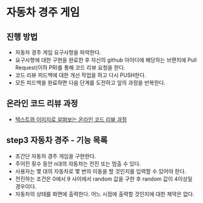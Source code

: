# 자동차 경주 게임
## 진행 방법
* 자동차 경주 게임 요구사항을 파악한다.
* 요구사항에 대한 구현을 완료한 후 자신의 github 아이디에 해당하는 브랜치에 Pull Request(이하 PR)를 통해 코드 리뷰 요청을 한다.
* 코드 리뷰 피드백에 대한 개선 작업을 하고 다시 PUSH한다.
* 모든 피드백을 완료하면 다음 단계를 도전하고 앞의 과정을 반복한다.

## 온라인 코드 리뷰 과정
* [텍스트와 이미지로 살펴보는 온라인 코드 리뷰 과정](https://github.com/next-step/nextstep-docs/tree/master/codereview)

## step3 자동차 경주 - 기능 목록
* 초간단 자동차 경주 게임을 구현한다.
* 주어진 횟수 동안 n대의 자동차는 전진 또는 멈출 수 있다.
* 사용자는 몇 대의 자동차로 몇 번의 이동을 할 것인지를 입력할 수 있어야 한다.
* 전진하는 조건은 0에서 9 사이에서 random 값을 구한 후 random 값이 4이상일 경우이다.
* 자동차의 상태를 화면에 출력한다. 어느 시점에 출력할 것인지에 대한 제약은 없다.